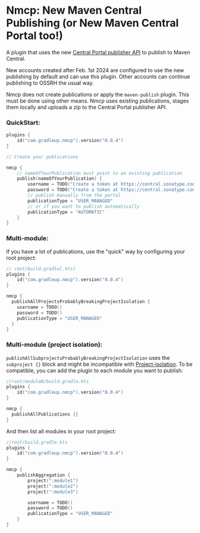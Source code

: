 # Nmcp: New Maven Central Publishing (or New Maven Central Portal too!)

A plugin that uses the new [Central Portal publisher API](https://central.sonatype.org/publish/publish-portal-api/) to publish to Maven Central.

New accounts created after Feb. 1st 2024 are configured to use the new publishing by default and can use this plugin. Other accounts can continue publishing to OSSRH the usual way.

Nmcp does not create publications or apply the `maven-publish` plugin. This must be done using other means. Nmcp uses existing publications, stages them locally and uploads a zip to the Central Portal publisher API. 

### QuickStart:

```kotlin
plugins {
    id("com.gradleup.nmcp").version("0.0.4")
}

// Create your publications

nmcp {
    // nameOfYourPublication must point to an existing publication
    publish(nameOfYourPublication) {
        username = TODO("Create a token at https://central.sonatype.com/account") 
        password = TODO("Create a token at https://central.sonatype.com/account")
        // publish manually from the portal
        publicationType = "USER_MANAGED"
        // or if you want to publish automatically
        publicationType = "AUTOMATIC"
    }
}
```

### Multi-module:

If you have a lot of publications, use the "quick" way by configuring your root project:

```kotlin
// root/build.gradle[.kts]
plugins {
    id("com.gradleup.nmcp").version("0.0.4")
}

nmcp {
  publishAllProjectsProbablyBreakingProjectIsolation {
    username = TODO()
    password = TODO()
    publicationType = "USER_MANAGED"
  }
}
```

### Multi-module (project isolation):

`publishAllSubprojectsProbablyBreakingProjectIsolation` uses the `subproject {}` block and might be incompatible with [Project-isolation](https://gradle.github.io/configuration-cache/). To be compatible, you can add the plugin to each module you want to publish:

```kotlin
//root/moduleN/build.gradle.kts
plugins {
    id("com.gradleup.nmcp").version("0.0.4")
}

nmcp {
  publishAllPublications {}
}
```

And then list all modules in your root project:

```kotlin
//root/build.gradle.kts
plugins {
    id("com.gradleup.nmcp").version("0.0.4")
}

nmcp {
    publishAggregation {
        project(":module1")
        project(":module2")
        project(":module3")

        username = TODO()
        password = TODO()
        publicationType = "USER_MANAGED"
    }
}
```

